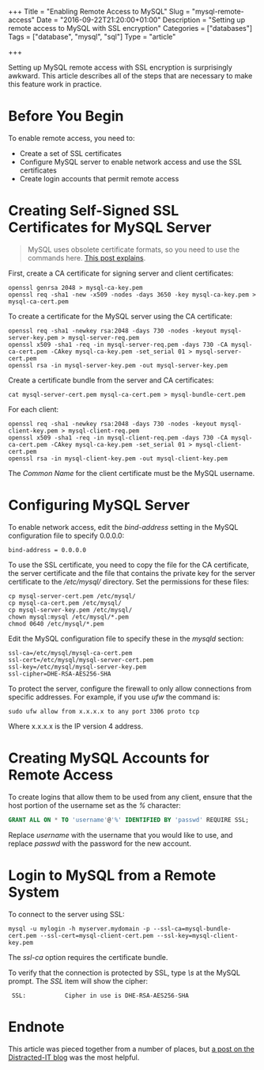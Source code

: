 +++
Title = "Enabling Remote Access to MySQL"
Slug = "mysql-remote-access"
Date = "2016-09-22T21:20:00+01:00"
Description = "Setting up remote access to MySQL with SSL encryption"
Categories = ["databases"]
Tags = ["database", "mysql", "sql"]
Type = "article"

+++


Setting up MySQL remote access with SSL encryption is surprisingly awkward. This article describes all of the steps that are necessary to make this feature work in practice.

<!--more-->

# Before You Begin #

To enable remote access, you need to:

* Create a set of SSL certificates
* Configure MySQL server to enable network access and use the SSL certificates
* Create login accounts that permit remote access

# Creating Self-Signed SSL Certificates for MySQL Server #

> MySQL uses obsolete certificate formats, so you need to use the commands here. [This post explains](http://askubuntu.com/questions/194074/enabling-ssl-in-mysql/439274#439274).

First, create a CA certificate for signing server and client certificates:

    openssl genrsa 2048 > mysql-ca-key.pem
    openssl req -sha1 -new -x509 -nodes -days 3650 -key mysql-ca-key.pem > mysql-ca-cert.pem

To create a certificate for the MySQL server using the CA certificate:

    openssl req -sha1 -newkey rsa:2048 -days 730 -nodes -keyout mysql-server-key.pem > mysql-server-req.pem
    openssl x509 -sha1 -req -in mysql-server-req.pem -days 730 -CA mysql-ca-cert.pem -CAkey mysql-ca-key.pem -set_serial 01 > mysql-server-cert.pem
    openssl rsa -in mysql-server-key.pem -out mysql-server-key.pem

Create a certificate bundle from the server and CA certificates:

    cat mysql-server-cert.pem mysql-ca-cert.pem > mysql-bundle-cert.pem

For each client:

    openssl req -sha1 -newkey rsa:2048 -days 730 -nodes -keyout mysql-client-key.pem > mysql-client-req.pem
    openssl x509 -sha1 -req -in mysql-client-req.pem -days 730 -CA mysql-ca-cert.pem -CAkey mysql-ca-key.pem -set_serial 01 > mysql-client-cert.pem
    openssl rsa -in mysql-client-key.pem -out mysql-client-key.pem

The *Common Name* for the client certificate must be the MySQL username.

# Configuring MySQL Server #

To enable network access, edit the *bind-address* setting in the MySQL configuration file to specify 0.0.0.0:

    bind-address = 0.0.0.0

To use the SSL certificate, you need to copy the file for the CA certificate, the server certificate and the file that contains the private key for the server certificate to the */etc/mysql/* directory. Set the permissions for these files:

    cp mysql-server-cert.pem /etc/mysql/
    cp mysql-ca-cert.pem /etc/mysql/
    cp mysql-server-key.pem /etc/mysql/
    chown mysql:mysql /etc/mysql/*.pem
    chmod 0640 /etc/mysql/*.pem

Edit the MySQL configuration file to specify these in the *mysqld* section:

    ssl-ca=/etc/mysql/mysql-ca-cert.pem
    ssl-cert=/etc/mysql/mysql-server-cert.pem
    ssl-key=/etc/mysql/mysql-server-key.pem
    ssl-cipher=DHE-RSA-AES256-SHA

To protect the server, configure the firewall to only allow connections from specific addresses. For example, if you use *ufw* the command is:

    sudo ufw allow from x.x.x.x to any port 3306 proto tcp

Where x.x.x.x is the IP version 4 address.

# Creating MySQL Accounts for Remote Access #

To create logins that allow them to be used from any client, ensure that the host portion of the username set as the *%* character:

~~~sql
GRANT ALL ON * TO 'username'@'%' IDENTIFIED BY 'passwd' REQUIRE SSL;
~~~

Replace *username* with the username that you would like to use, and replace *passwd* with the password for the new account.

# Login to MySQL from a Remote System #

To connect to the server using SSL:

    mysql -u mylogin -h myserver.mydomain -p --ssl-ca=mysql-bundle-cert.pem --ssl-cert=mysql-client-cert.pem --ssl-key=mysql-client-key.pem

The *ssl-ca* option requires the certificate bundle.

To verify that the connection is protected by SSL, type *\s* at the MySQL prompt. The *SSL* item will show the cipher:

     SSL:			Cipher in use is DHE-RSA-AES256-SHA

# Endnote #

This article was pieced together from a number of places, but [a post on the Distracted-IT blog](http://distracted-it.blogspot.co.nz/2014/04/getting-mysql-server-to-run-with-ssl.html) was the most helpful.

